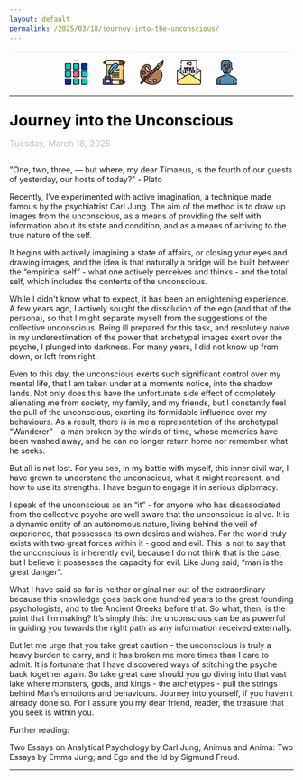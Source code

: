 ```yaml
---
layout: default
permalink: /2025/03/18/journey-into-the-unconscious/
---
```

<center>
<hr width="100%" size="3">
<div class="container">
        <a href="https://ellisjalia.com"><img src="/assets/icons/menu.png" style="width:43px;height:43px;justify-content:center;display:inline-block;border:1px;margin: 0px 8px;padding:2px;"/></a>
        <a href="https://ellisjalia.com/essays"><img src="/assets/icons/quill.png" style="width:43px;height:43px;justify-content:center;display:inline-block;border:1px;margin: 0px 8px;padding:2px;"/></a>
        <a href="https://ellisjalia.com/art"><img src="/assets/icons/paint-palette.png" style="width:43px;height:43px;justify-content:center;display:inline-block;border:1px;margin: 0px 8px;padding:2px;"/></a>
        <a href="https://ellisjalia.com/newsletter"><img src="/assets/icons/newsletter.png" style="width:43px;height:43px;justify-content:center;display:inline-block;border:1px;margin: 0px 8px;padding:2px;"/></a>
        <a href="https://ellisjalia.com/about"><img src="/assets/icons/unknown.png" style="width:43px;height:43px;justify-content:center;display:inline-block;border:1px;margin: 0px 8px;padding:2px;"/></a>
 </div>
  <hr width="100%" size="3">
  </center>
<style>
a {
color: black;
text-decoration: none;
}
a:hover {
  color: tomato;
  text-decoration: none;
}
</style>

<p style="font-size:1.7rem; margin-bottom:0"><a href="https://ellisjalia.com/2025/03/18/journey-into-the-unconscious/"><b>Journey into the Unconscious</b></a></p>
<p style="font-size:0.95rem; color: silver">Tuesday, March 18, 2025</p>

<p style="margin-top: 2em;">"One, two, three, — but where, my dear Timaeus, is the fourth of our guests of yesterday, our hosts of today?" - Plato</p>

<p>Recently, I’ve experimented with active imagination, a technique made famous by the psychiatrist Carl Jung. The aim of the method is to draw up images from the unconscious, as a means of providing the self with information about its state and condition, and as a means of arriving to the true nature of the self.</p>

<p>It begins with actively imagining a state of affairs, or closing your eyes and drawing images, and the idea is that naturally a bridge will be built between the “empirical self” - what one actively perceives and thinks - and the total self, which includes the contents of the unconscious.</p>

<p>While I didn't know what to expect, it has been an enlightening experience. A few years ago, I actively sought the dissolution of the ego (and that of the persona), so that I might separate myself from the suggestions of the collective unconscious. Being ill prepared for this task, and resolutely naive in my underestimation of the power that archetypal images exert over the psyche, I plunged into darkness. For many years, I did not know up from down, or left from right.</p>

<p>Even to this day, the unconscious exerts such significant control over my mental life, that I am taken under at a moments notice, into the shadow lands. Not only does this have the unfortunate side effect of completely alienating me from society, my family, and my friends, but I constantly feel the pull of the unconscious, exerting its formidable influence over my behaviours. As a result, there is in me a representation of the archetypal “Wanderer” - a man broken by the winds of time, whose memories have been washed away, and he can no longer return home nor remember what he seeks.</p>

<p>But all is not lost. For you see, in my battle with myself, this inner civil war, I have grown to understand the unconscious, what it might represent, and how to use its strengths. I have begun to engage it in serious diplomacy.</p>

<p>I speak of the unconscious as an “it” - for anyone who has disassociated from the collective psyche are well aware that the unconscious is alive. It is a dynamic entity of an autonomous nature, living behind the veil of experience, that possesses its own desires and wishes. For the world truly exists with two great forces within it - good and evil. This is not to say that the unconscious is inherently evil, because I do not think that is the case, but I believe it possesses the capacity for evil. Like Jung said, “man is the great danger”.</p> 

<p>What I have said so far is neither original nor out of the extraordinary - because this knowledge goes back one hundred years to the great founding psychologists, and to the Ancient Greeks before that. So what, then, is the point that I’m making? It’s simply this: the unconscious can be as powerful in guiding you towards the right path as any information received externally.</p>

<p>But let me urge that you take great caution - the unconscious is truly a heavy burden to carry, and it has broken me more times than I care to admit. It is fortunate that I have discovered ways of stitching the psyche back together again. So take great care should you go diving into that vast lake where monsters, gods, and kings - the archetypes - pull the strings behind Man’s emotions and behaviours. Journey into yourself, if you haven’t already done so. For I assure you my dear friend, reader, the treasure that you seek is within you.</p>

<p>Further reading:</p>

<p>Two Essays on Analytical Psychology by Carl Jung; Animus and Anima: Two Essays by Emma Jung; and Ego and the Id by Sigmund Freud.</p>

<hr>